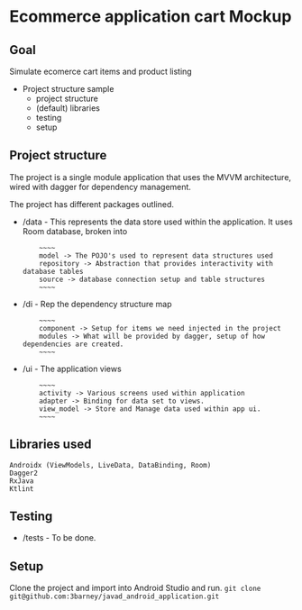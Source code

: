 # Ecommerce application cart Mockup

## Goal

Simulate ecomerce cart items and product listing

* Project structure sample
    - project structure
    - (default) libraries
    - testing
    - setup

## Project structure

The project is a single module application that uses the MVVM architecture,
wired with dagger for dependency management.

The project has different packages outlined.

* /data - This represents the data store used within the application. It uses Room database,
          broken into

          ~~~~
          model -> The POJO's used to represent data structures used
          repository -> Abstraction that provides interactivity with database tables
          source -> database connection setup and table structures
          ~~~~

* /di - Rep the dependency structure map

          ~~~~
          component -> Setup for items we need injected in the project
          modules -> What will be provided by dagger, setup of how dependencies are created.
          ~~~~

* /ui - The application views

          ~~~~
          activity -> Various screens used within application
          adapter -> Binding for data set to views.
          view_model -> Store and Manage data used within app ui.
          ~~~~




## Libraries used
~~~~
Androidx (ViewModels, LiveData, DataBinding, Room)
Dagger2
RxJava
Ktlint
~~~~


## Testing

* /tests - To be done.


## Setup

Clone the project and import into Android Studio and run.
    `git clone git@github.com:3barney/javad_android_application.git`